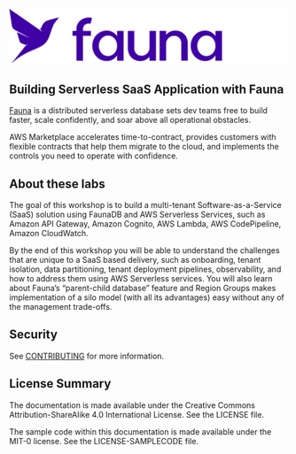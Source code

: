 ![Fauna logo](static/images/fauna-logo.png)

## Building Serverless SaaS Application with Fauna
[Fauna](https://fauna.com/) is a distributed serverless database sets dev teams free to build faster, scale confidently, and soar above all operational obstacles.

AWS Marketplace accelerates time-to-contract, provides customers with flexible contracts that help them migrate to the cloud, and implements the controls you need to operate with confidence.

## About these labs
The goal of this workshop is to build a multi-tenant Software-as-a-Service (SaaS) solution using FaunaDB and AWS Serverless Services, such as Amazon API Gateway, Amazon Cognito, AWS Lambda, AWS CodePipeline, Amazon CloudWatch.

By the end of this workshop you will be able to understand the challenges that are unique to a SaaS based delivery, such as onboarding, tenant isolation, data partitioning, tenant deployment pipelines, observability, and how to address them using AWS Serverless services. You will also learn about Fauna’s “parent-child database” feature and Region Groups makes implementation of a silo model (with all its advantages) easy without any of the management trade-offs.


## Security

See [CONTRIBUTING](CONTRIBUTING.md#security-issue-notifications) for more information.

## License Summary

The documentation is made available under the Creative Commons Attribution-ShareAlike 4.0 International License. See the LICENSE file.

The sample code within this documentation is made available under the MIT-0 license. See the LICENSE-SAMPLECODE file.
